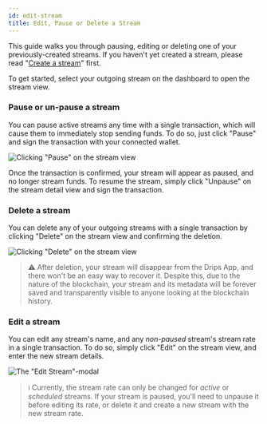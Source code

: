 ```yaml
---
id: edit-stream
title: Edit, Pause or Delete a Stream
---
```


This guide walks you through pausing, editing or deleting one of your previously-created streams. If you haven't yet created a stream, please read "<a href="/docs/streaming-and-splitting/streams/create-a-stream" target="_blank">Create a stream</a>" first.

To get started, select your outgoing stream on the dashboard to open the stream view.

### Pause or un-pause a stream

You can pause active streams any time with a single transaction, which will cause them to immediately stop sending funds. To do so, just click "Pause" and sign the transaction with your connected wallet.

![Clicking "Pause" on the stream view](/img/drips-app/edit-stream/1.png)

Once the transaction is confirmed, your stream will appear as paused, and no longer stream funds. To resume the stream, simply click "Unpause" on the stream detail view and sign the transaction.

### Delete a stream

You can delete any of your outgoing streams with a single transaction by clicking "Delete" on the stream view and confirming the deletion.

![Clicking "Delete" on the stream view](/img/drips-app/edit-stream/2.png)

> ⚠️ After deletion, your stream will disappear from the Drips App, and there won't be an easy way to recover it. Despite this, due to the nature of the blockchain, your stream and its metadata will be forever saved and transparently visible to anyone looking at the blockchain history.

### Edit a stream

You can edit any stream's name, and any *non-paused* stream's stream rate in a single transaction. To do so, simply click "Edit" on the stream view, and enter the new stream details.

![The "Edit Stream"-modal](/img/drips-app/edit-stream/3.png)

> ℹ️ Currently, the stream rate can only be changed for *active* or *scheduled* streams. If your stream is paused, you'll need to unpause it before editing its rate, or delete it and create a new stream with the new stream rate.
